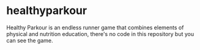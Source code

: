 # healthyparkour
Healthy Parkour is an endless runner game that combines elements of physical and nutrition education, there's no code in this repository but you can see the game.
